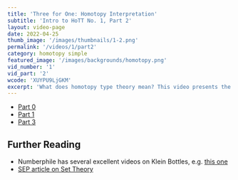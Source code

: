 ```yaml
---
title: 'Three for One: Homotopy Interpretation'
subtitle: 'Intro to HoTT No. 1, Part 2'
layout: video-page
date: 2022-04-25
thumb_image: '/images/thumbnails/1-2.png'
permalink: '/videos/1/part2'
category: homotopy simple
featured_image: '/images/backgrounds/homotopy.png'
vid_number: '1'
vid_part: '2'
wcode: 'XUYPU9LjGKM'
excerpt: 'What does homotopy type theory mean? This video presents the first answer: HoTT is a typed programming language. Under this interpretation, the unit type 1 is the type of zero-tuples, a standard feature in many typed programming languages.'
---
```



- [Part 0](https://www.youtube.com/watch?v=Fn12iWcJDwE)
- [Part 1](https://www.youtube.com/watch?v=VnO2-ynvDsw)
- [Part 3](https://www.youtube.com/watch?v=2zcEP2Ny63s)

## Further Reading
- Numberphile has several excellent videos on Klein Bottles, e.g. [this one](https://www.youtube.com/watch?v=AAsICMPwGPY)
- [SEP article on Set Theory](https://plato.stanford.edu/entries/set-theory/)


